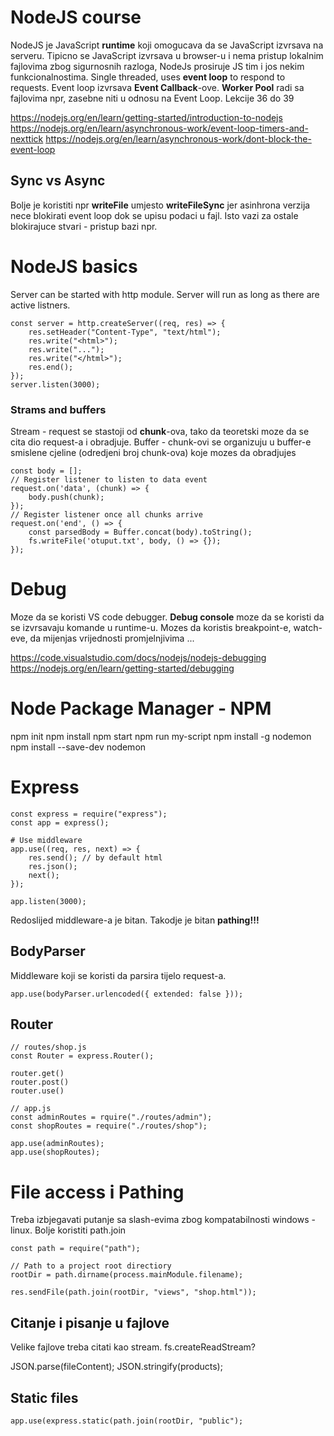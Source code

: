 # NodeJS course
NodeJS je JavaScript **runtime** koji omogucava da se JavaScript izvrsava na serveru. Tipicno se JavaScript izvrsava u browser-u i nema pristup lokalnim fajlovima zbog sigurnosnih
razloga, NodeJs prosiruje JS tim i jos nekim funkcionalnostima.
Single threaded, uses **event loop** to respond to requests. Event loop izvrsava **Event Callback**-ove. **Worker Pool** radi sa fajlovima npr, zasebne niti u odnosu na
Event Loop.
Lekcije 36 do 39

https://nodejs.org/en/learn/getting-started/introduction-to-nodejs
https://nodejs.org/en/learn/asynchronous-work/event-loop-timers-and-nexttick
https://nodejs.org/en/learn/asynchronous-work/dont-block-the-event-loop

## Sync vs Async
Bolje je koristiti npr **writeFile** umjesto **writeFileSync** jer asinhrona verzija nece blokirati event loop dok se upisu podaci u fajl. 
Isto vazi za ostale blokirajuce stvari - pristup bazi npr.

# NodeJS basics
Server can be started with http module. Server will run as long as there are active listners.

```
const server = http.createServer((req, res) => {
	res.setHeader("Content-Type", "text/html");
	res.write("<html>");
	res.write("...");
	res.write("</html>");
	res.end();
});
server.listen(3000);

```

### Strams and buffers
Stream - request se stastoji od **chunk**-ova, tako da teoretski moze da se cita dio request-a i obradjuje.
Buffer - chunk-ovi se organizuju u buffer-e smislene cjeline (odredjeni broj chunk-ova) koje mozes da obradjujes
```
const body = [];
// Register listener to listen to data event
request.on('data', (chunk) => {
	body.push(chunk);
});
// Register listener once all chunks arrive
request.on('end', () => {
	const parsedBody = Buffer.concat(body).toString();
	fs.writeFile('otuput.txt', body, () => {});
});
```

# Debug
Moze da se koristi VS code debugger. **Debug console** moze da se koristi da se izvrsavaju komande u runtime-u. 
Mozes da koristis breakpoint-e, watch-eve, da mijenjas vrijednosti promjelnjivima ...

https://code.visualstudio.com/docs/nodejs/nodejs-debugging
https://nodejs.org/en/learn/getting-started/debugging

# Node Package Manager - NPM
npm init
npm install
npm start
npm run my-script
npm install -g nodemon
npm install --save-dev nodemon


# Express

```
const express = require("express");
const app = express();

# Use middleware
app.use((req, res, next) => {
	res.send(); // by default html
	res.json();
	next();
});

app.listen(3000);
```
Redoslijed middleware-a je bitan. Takodje je bitan **pathing!!!**

## BodyParser
Middleware koji se koristi da parsira tijelo request-a.
```
app.use(bodyParser.urlencoded({ extended: false }));
```


## Router
```
// routes/shop.js
const Router = express.Router();

router.get()
router.post()
router.use()

// app.js
const adminRoutes = rquire("./routes/admin");
const shopRoutes = require("./routes/shop");

app.use(adminRoutes);
app.use(shopRoutes);

```

# File access i Pathing
Treba izbjegavati putanje sa slash-evima zbog kompatabilnosti windows - linux. Bolje koristiti path.join
```
const path = require("path");

// Path to a project root directiory
rootDir = path.dirname(process.mainModule.filename);

res.sendFile(path.join(rootDir, "views", "shop.html"));
```
## Citanje i pisanje u fajlove
Velike fajlove treba citati kao stream. fs.createReadStream?

JSON.parse(fileContent);
JSON.stringify(products);

## Static files
```
app.use(express.static(path.join(rootDir, "public");
```